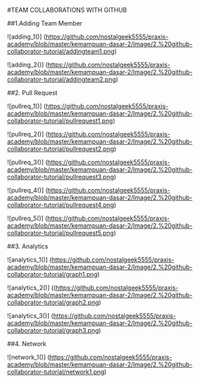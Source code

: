 #TEAM COLLABORATIONS WITH GITHUB 

##1.Adding Team Member

![adding_1()] (https://github.com/nostalgeek5555/praxis-academy/blob/master/kemampuan-dasar-2/Image/2.%20github-collaborator-tutorial/addingteam1.png)

![adding_2()] (https://github.com/nostalgeek5555/praxis-academy/blob/master/kemampuan-dasar-2/Image/2.%20github-collaborator-tutorial/addingteam2.png)

##2. Pull Request 

![pullreq_1()] (https://github.com/nostalgeek5555/praxis-academy/blob/master/kemampuan-dasar-2/Image/2.%20github-collaborator-tutorial/pullrequest1.png)

![pullreq_2()] (https://github.com/nostalgeek5555/praxis-academy/blob/master/kemampuan-dasar-2/Image/2.%20github-collaborator-tutorial/pullrequest2.png)

![pullreq_3()] (https://github.com/nostalgeek5555/praxis-academy/blob/master/kemampuan-dasar-2/Image/2.%20github-collaborator-tutorial/pullrequest3.png)

![pullreq_4()] (https://github.com/nostalgeek5555/praxis-academy/blob/master/kemampuan-dasar-2/Image/2.%20github-collaborator-tutorial/pullrequest4.png)

![pullreq_5()] (https://github.com/nostalgeek5555/praxis-academy/blob/master/kemampuan-dasar-2/Image/2.%20github-collaborator-tutorial/pullrequest5.png)

##3. Analytics 

![analytics_1()] (https://github.com/nostalgeek5555/praxis-academy/blob/master/kemampuan-dasar-2/Image/2.%20github-collaborator-tutorial/graph1.png)

![analytics_2()] ((https://github.com/nostalgeek5555/praxis-academy/blob/master/kemampuan-dasar-2/Image/2.%20github-collaborator-tutorial/graph2.png)

![analytics_3()] (https://github.com/nostalgeek5555/praxis-academy/blob/master/kemampuan-dasar-2/Image/2.%20github-collaborator-tutorial/graph3.png)

##4. Network

![network_1()] (https://github.com/nostalgeek5555/praxis-academy/blob/master/kemampuan-dasar-2/Image/2.%20github-collaborator-tutorial/network1.png)




